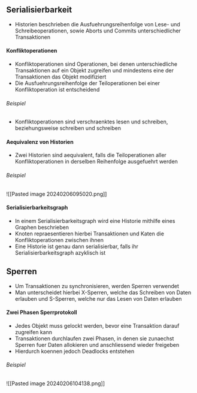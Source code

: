 ## Serialisierbarkeit
- Historien beschrieben die Ausfuehrungsreihenfolge von Lese- und Schreibeoperationen, sowie Aborts und Commits unterschiedlicher Transaktionen
#### Konfliktoperationen
- Konfliktoperationen sind Operationen, bei denen unterschiedliche Transaktionen auf ein Objekt zugreifen und mindestens eine der Transaktionen das Objekt modifiziert
- Die Ausfuehrungsreihenfolge der Teiloperationen bei einer Konfliktoperation ist entscheidend
###### Beispiel
- Konfliktoperationen sind verschraenktes lesen und schreiben, beziehungsweise schreiben und schreiben
#### Aequivalenz von Historien
- Zwei Historien sind aequivalent, falls die Teiloperationen aller Konfliktoperationen in derselben Reihenfolge ausgefuehrt werden
###### Beispiel
![[Pasted image 20240206095020.png]]
#### Serialisierbarkeitsgraph
- In einem Serialisierbarkeitsgraph wird eine Historie mithilfe eines Graphen beschrieben
- Knoten repraesentieren hierbei Transaktionen und Katen die Konfliktoperationen zwischen ihnen
- Eine Historie ist genau dann serialisierbar, falls ihr Serialisierbarkeitsgraph azyklisch ist
## Sperren
- Um Transaktionen zu synchronisieren, werden Sperren verwendet
- Man unterscheidet hierbei X-Sperren, welche das Schreiben von Daten erlauben und S-Sperren, welche nur das Lesen von Daten erlauben
#### Zwei Phasen Sperrprotokoll
- Jedes Objekt muss gelockt werden, bevor eine Transaktion darauf zugreifen kann
- Transaktionen durchlaufen zwei Phasen, in denen sie zunaechst Sperren fuer Daten allokieren und anschliessend wieder freigeben
- Hierdurch koennen jedoch Deadlocks entstehen
###### Beispiel
![[Pasted image 20240206104138.png]]